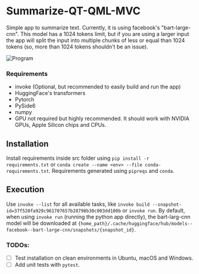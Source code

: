 # Summarize-QT-QML-MVC
Simple app to summarize text. Currently, it is using facebook's "bart-large-cnn". This model has a 1024 tokens limit, but if you are using a larger input the app will split the input into multiple chunks of less or equal than 1024 tokens (so, more than 1024 tokens shouldn't be an issue).

![Program](assets/program.png)

### Requirements
- invoke (Optional, but recommended to easily build and run the app)
- HuggingFace's transformers
- Pytorch
- PySide6
- numpy
- GPU not required but highly recommended. It should work with NVIDIA GPUs, Apple Silicon chips and CPUs.

## Installation
Install requirements inside src folder using `pip install -r requirements.txt` or `conda create --name <env> --file conda-requirements.txt`.
Requirements generated using `pipreqs` and `conda`.

## Execution
Use `invoke --list` for all available tasks, like `invoke build --snapshot-id=37f520fa929c961707657b28798b30c003dd100b` or `invoke run`.
By default, when using `invoke run` (running the python app directly), the bart-larg-cnn model will be downloaded at `{home_path}/.cache/huggingface/hub/models--facebook--bart-large-cnn/snapshots/{snapshot_id}`.

### TODOs:
- [ ] Test installation on clean environments in Ubuntu, macOS and Windows.
- [ ] Add unit tests with `pytest`.